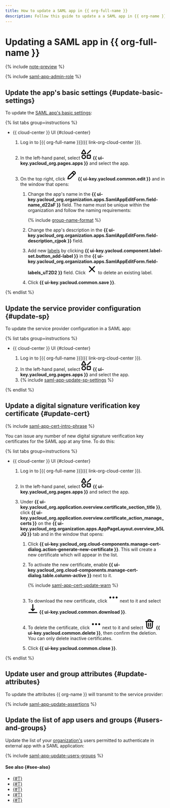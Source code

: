 ```yaml
---
title: How to update a SAML app in {{ org-full-name }}
description: Follow this guide to update a a SAML app in {{ org-name }}.
---
```


# Updating a SAML app in {{ org-full-name }}

{% include [note-preview](../../../_includes/note-preview.md) %}

{% include [saml-app-admin-role](../../../_includes/organization/saml-app-admin-role.md) %}

## Update the app's basic settings {#update-basic-settings}

To update the [SAML app's basic settings](../../concepts/applications.md#saml):

{% list tabs group=instructions %}

- {{ cloud-center }} UI {#cloud-center}

  1. Log in to [{{ org-full-name }}]({{ link-org-cloud-center }}).
  1. In the left-hand panel, select ![shapes-4](../../../_assets/console-icons/shapes-4.svg) **{{ ui-key.yacloud_org.pages.apps }}** and select the app.
  1. On the top right, click ![pencil](../../../_assets/console-icons/pencil.svg) **{{ ui-key.yacloud.common.edit }}** and in the window that opens:

      1. Change the app's name in the **{{ ui-key.yacloud_org.organization.apps.SamlAppEditForm.field-name_d22aF }}** field. The name must be unique within the organization and follow the naming requirements:

          {% include [group-name-format](../../../_includes/organization/group-name-format.md) %}

      1. Change the app's description in the **{{ ui-key.yacloud_org.organization.apps.SamlAppEditForm.field-description_cjpok }}** field.
      1. Add new [labels](../../../resource-manager/concepts/labels.md) by clicking **{{ ui-key.yacloud.component.label-set.button_add-label }}** in the **{{ ui-key.yacloud_org.organization.apps.SamlAppEditForm.field-labels_uT2D2 }}** field. Click ![xmark](../../../_assets/console-icons/xmark.svg) to delete an existing label.
      1. Click **{{ ui-key.yacloud.common.save }}**.

{% endlist %}

## Update the service provider configuration {#update-sp}

To update the service provider configuration in a SAML app:

{% list tabs group=instructions %}

- {{ cloud-center }} UI {#cloud-center}

  1. Log in to [{{ org-full-name }}]({{ link-org-cloud-center }}).
  1. In the left-hand panel, select ![shapes-4](../../../_assets/console-icons/shapes-4.svg) **{{ ui-key.yacloud_org.pages.apps }}** and select the app.
  1. {% include [saml-app-update-sp-settings](../../../_includes/organization/saml-app-update-sp-settings.md) %}

{% endlist %}

## Update a digital signature verification key certificate {#update-cert}

{% include [saml-app-cert-intro-phrase](../../../_includes/organization/saml-app-cert-intro-phrase.md) %}

You can issue any number of new digital signature verification key certificates for the SAML app at any time. To do this:

{% list tabs group=instructions %}

- {{ cloud-center }} UI {#cloud-center}

  1. Log in to [{{ org-full-name }}]({{ link-org-cloud-center }}).
  1. In the left-hand panel, select ![shapes-4](../../../_assets/console-icons/shapes-4.svg) **{{ ui-key.yacloud_org.pages.apps }}** and select the app.
  1. Under **{{ ui-key.yacloud_org.application.overview.certificate_section_title }}**, click **{{ ui-key.yacloud_org.application.overview.certificate_action_manage_certs }}** on the **{{ ui-key.yacloud_org.organization.apps.AppPageLayout.overview_b5LJQ }}** tab and in the window that opens:

      1. Click **{{ ui-key.yacloud_org.cloud-components.manage-cert-dialog.action-generate-new-certificate }}**. This will create a new certificate which will appear in the list.
      1. To activate the new certificate, enable **{{ ui-key.yacloud_org.cloud-components.manage-cert-dialog.table.column-active }}** next to it.

          {% include [saml-app-cert-update-warn](../../../_includes/organization/saml-app-cert-update-warn.md) %}

      1. To download the new certificate, click ![ellipsis](../../../_assets/console-icons/ellipsis.svg) next to it and select ![arrow-down-to-line](../../../_assets/console-icons/arrow-down-to-line.svg) **{{ ui-key.yacloud.common.download }}**.
      1. To delete the certificate, click ![ellipsis](../../../_assets/console-icons/ellipsis.svg) next to it and select ![trash-bin](../../../_assets/console-icons/trash-bin.svg) **{{ ui-key.yacloud.common.delete }}**, then confirm the deletion. You can only delete inactive certificates.
      1. Click **{{ ui-key.yacloud.common.close }}**.

{% endlist %}

## Update user and group attributes {#update-attributes}

To update the attributes {{ org-name }} will transmit to the service provider:

{% include [saml-app-update-assertions](../../../_includes/organization/saml-app-update-assertions.md) %}

## Update the list of app users and groups {#users-and-groups}

Update the list of your [organization's](../../concepts/organization.md) users permitted to authenticate in external app with a SAML application:

{% include [saml-app-update-users-groups](../../../_includes/organization/saml-app-update-users-groups.md) %}

#### See also {#see-also}

* [{#T}](./saml-create.md)
* [{#T}](./saml-deactivate-remove.md)
* [{#T}](../add-account.md)
* [{#T}](../../concepts/applications.md)
* [{#T}](../manage-groups.md)
